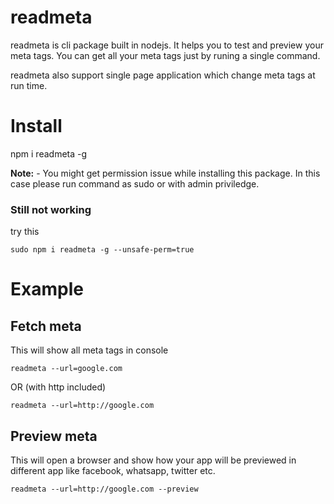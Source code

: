 # readmeta

readmeta is cli package built in nodejs. It helps you to test and preview your meta tags. You can get all your meta tags just by runing a single command.

readmeta also support single page application which change meta tags at run time.

# Install

npm i readmeta -g

**Note:** - You might get permission issue while installing this package. In this case please run command as sudo or with admin priviledge.

### Still not working

try this

```
sudo npm i readmeta -g --unsafe-perm=true
```

# Example 

## Fetch meta

This will show all meta tags in console

```
readmeta --url=google.com
```

OR (with http included)

```
readmeta --url=http://google.com
```

## Preview meta

This will open a browser and show how your app will be previewed in different app like facebook, whatsapp, twitter etc.

```
readmeta --url=http://google.com --preview
```


